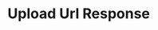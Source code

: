 <!-- Generated automatically. Update this documentation by updating the source code. -->

# Upload Url Response
